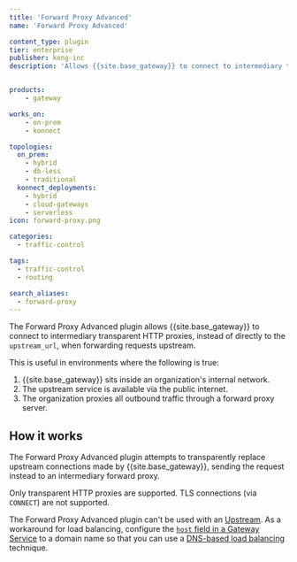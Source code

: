 ```yaml
---
title: 'Forward Proxy Advanced'
name: 'Forward Proxy Advanced'

content_type: plugin
tier: enterprise
publisher: kong-inc
description: 'Allows {{site.base_gateway}} to connect to intermediary transparent HTTP proxies'


products:
    - gateway

works_on:
    - on-prem
    - konnect

topologies:
  on_prem:
    - hybrid
    - db-less
    - traditional
  konnect_deployments:
    - hybrid
    - cloud-gateways
    - serverless
icon: forward-proxy.png

categories:
  - traffic-control

tags:
  - traffic-control
  - routing

search_aliases:
  - forward-proxy
---
```


The Forward Proxy Advanced plugin allows {{site.base_gateway}} to connect to intermediary transparent HTTP proxies, instead of directly to the `upstream_url`, when forwarding requests upstream. 

This is useful in environments where the following is true:
1. {{site.base_gateway}} sits inside an organization's internal network.
2. The upstream service is available via the public internet.
3. The organization proxies all outbound traffic through a forward proxy server.

## How it works

The Forward Proxy Advanced plugin attempts to transparently replace upstream connections made by {{site.base_gateway}}, sending the request instead to an intermediary forward proxy.

Only transparent HTTP proxies are supported. TLS connections (via `CONNECT`) are not supported.

The Forward Proxy Advanced plugin can't be used with an [Upstream](/gateway/entities/upstream/).
As a workaround for load balancing, configure the [`host` field in a Gateway Service](/gateway/entities/service/#schema) to a domain name so that you can use a 
[DNS-based load balancing](/gateway/traffic-control/load-balancing-reference/#dns-based-load-balancing) technique.

